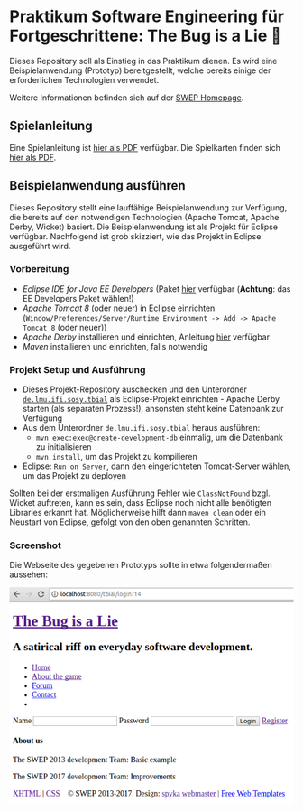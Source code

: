# Praktikum Software Engineering für Fortgeschrittene: The Bug is a Lie 🐞

Dieses Repository soll als Einstieg in das Praktikum dienen.
Es wird eine Beispielanwendung (Prototyp) bereitgestellt,
welche bereits einige der erforderlichen Technologien verwendet.

Weitere Informationen befinden sich auf der [SWEP Homepage](https://www.sosy-lab.org/Teaching/2019-SS-SWEP/).

## Spielanleitung

Eine Spielanleitung ist [hier als PDF](TBIAL_Spielanleitung.pdf) verfügbar.
Die Spielkarten finden sich [hier als PDF](TBIAL_Spielkarten.pdf).

## Beispielanwendung ausführen

Dieses Repository stellt eine lauffähige Beispielanwendung zur Verfügung,
die bereits auf den notwendigen Technologien (Apache Tomcat, Apache Derby, Wicket) basiert.
Die Beispielanwendung ist als Projekt für Eclipse verfügbar.
Nachfolgend ist grob skizziert, wie das Projekt in Eclipse ausgeführt wird.

### Vorbereitung

- *Eclipse IDE for Java EE Developers* (Paket [hier](https://www.eclipse.org/downloads/eclipse-packages/) verfügbar
  (**Achtung**: das EE Developers Paket wählen!)
- *Apache Tomcat 8* (oder neuer) in Eclipse einrichten
  (`Window/Preferences/Server/Runtime Environment -> Add -> Apache Tomcat 8` (oder neuer))
- *Apache Derby* installieren und einrichten, Anleitung [hier](https://db.apache.org/derby/quick_start.html) verfügbar
- *Maven* installieren und einrichten, falls notwendig

### Projekt Setup und Ausführung

- Dieses Projekt-Repository auschecken und den Unterordner
  [`de.lmu.ifi.sosy.tbial`](de.lmu.ifi.sosy.tbial)
  als Eclipse-Projekt einrichten - Apache Derby starten (als separaten Prozess!), ansonsten steht keine Datenbank zur Verfügung
- Aus dem Unterordner `de.lmu.ifi.sosy.tbial` heraus ausführen:
    + `mvn exec:exec@create-development-db` einmalig, um die Datenbank zu initialisieren
    + `mvn install`, um das Projekt zu kompilieren
- Eclipse: `Run on Server`, dann den eingerichteten Tomcat-Server wählen, um das Projekt zu deployen

Sollten bei der erstmaligen Ausführung Fehler wie `ClassNotFound` bzgl. Wicket auftreten,
kann es sein, dass Eclipse noch nicht alle benötigten Libraries erkannt hat.
Möglicherweise hilft dann `maven clean` oder ein Neustart von Eclipse,
gefolgt von den oben genannten Schritten.

### Screenshot

Die Webseite des gegebenen Prototyps sollte in etwa folgendermaßen aussehen:

![Screenshot des Prototyps border](Screenshot_Prototype.png)
